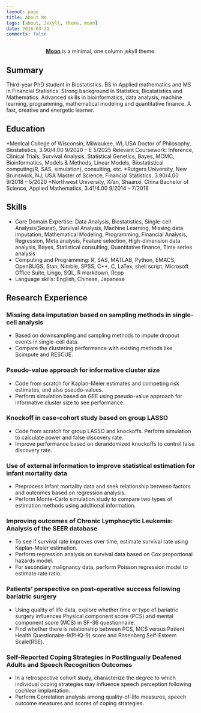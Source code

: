 ```yaml
---
layout: page
title: About Me
tags: [about, Jekyll, theme, moon]
date: 2016-03-21
comments: false
---
```

    
<center><a href="http://taylantatli.github.io/Moon"><b>Moon</b></a> is a minimal, one column jekyll theme.</center>

## Summary
Third-year PhD student in Biostatistics. BS in Applied mathematics and MS in Financial Statistics. Strong background in Statistics, Biostatistics and Mathematics. Advanced skills in bioinformatics, data analysis, machine learning, programming, mathematical modeling and quantitative finance. A fast, creative and energetic learner. 

## Education
*Medical College of Wisconsin, Milwaukee, WI, USA
Doctor of Philosophy, Biostatistics, 3.90/4.00	9/2020 – E 5/2025
Relevant Coursework: Inference, Clinical Trials, Survival Analysis, Statistical Genetics, Bayes, MCMC, Bioinformatics, Models & Methods, Linear Models, Biostatistical computing(R, SAS, simulation), consulting, etc.
*Rutgers University, New Brunswick, NJ, USA
Master of Science, Financial Statistics, 3.90/4.00	9/2018 – 5/2020
*Northwest University, Xi’an, Shaanxi, China
Bachelor of Science, Applied Mathematics, 3.41/4.00	9/2014 – 7/2018

## Skills
* Core Domain Expertise:  Data Analysis, Biostatistics, Single-cell Analysis(Seurat), Survival Analysis, Machine Learning, Missing data imputation, Mathematical Modeling, Programming, Financial Analysis, Regression, Meta analysis, Feature selection, High-dimension data analysis, Bayes, Statistical consulting, Quantitative finance, Time series analysis
* Computing and Programming:  R, SAS, MATLAB, Python, EMACS, OpenBUGS, Stan, Nimble, SPSS, C++, C, LaTex, shell script, Microsoft Office Suite, Lingo, SQL, R markdown, Rcpp
* Language skills: English, Chinese, Japanese


## Research Experience
### Missing data imputation based on sampling methods in single-cell analysis       
*	Based on downsampling and sampling methods to impute dropout events in single-cell data.
*	Compare the clustering performance with existing methods like Scimpute and RESCUE.
### Pseudo-value approach for informative cluster size                            
*	Code from scratch for Kaplan-Meier estimates and competing risk estimates, and also pseudo-values.
*	Perform simulation based on GEE using pseudo-value approach for informative cluster size to see performance.
### Knockoff in case-cohort study based on group LASSO      
*	Code from scratch for group LASSO and knockoffs. Perform simulation to calculate power and false discovery rate.
*	Improve performance based on derandomized knockoffs to control false discovery rate.
### Use of external information to improve statistical estimation for infant mortality data 
*	Preprocess infant mortality data and seek relationship between factors and outcomes based on regression analysis.
*	Perform Monte-Carlo simulation study to compare two types of estimation methods using additional information.
### Improving outcomes of Chronic Lymphocytic Leukemia: Analysis of the SEER database                      
*	To see if survival rate improves over time, estimate survival rate using Kaplan-Meier estimation.
*	Perform regression analysis on survival data based on Cox proportional hazards model. 
*	For secondary malignancy data, perform Poisson regression model to estimate rate ratio.
### Patients’ perspective on post-operative success following bariatric surgery
*	Using quality of life data, explore whether time or type of bariatric surgery influences Physical component score (PCS) and mental component score (MCS) in SF-36 questionnaire.
*	Find whether there is relationship between PCS, MCS versus Patient Health Questionaire-9(PHQ-9) score and Rosenberg Self-Esteem Scale(RSE).
### Self-Reported Coping Strategies in Postlingually Deafened Adults and Speech Recognition Outcomes                          
*	In a retrospective cohort study, characterize the degree to which individual coping strategies may influence speech perception following cochlear implantation.
*	Perform Correlation analysis among quality-of-life measures, speech outcome measures and scores of coping strategies.
